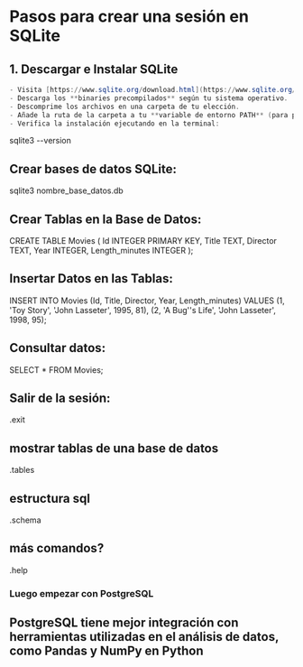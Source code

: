# Pasos para crear una sesión en SQLite

## 1. Descargar e Instalar SQLite

  ```powershell
- Visita [https://www.sqlite.org/download.html](https://www.sqlite.org/download.html).
- Descarga los **binaries precompilados** según tu sistema operativo.
- Descomprime los archivos en una carpeta de tu elección.
- Añade la ruta de la carpeta a tu **variable de entorno PATH** (para poder ejecutar `sqlite3` desde cualquier terminal).
- Verifica la instalación ejecutando en la terminal:

  ```
  
  sqlite3 --version

## Crear bases de datos SQLite:

sqlite3 nombre_base_datos.db

## Crear Tablas en la Base de Datos:

CREATE TABLE Movies (
    Id INTEGER PRIMARY KEY,
    Title TEXT,
    Director TEXT,
    Year INTEGER,
    Length_minutes INTEGER
);

## Insertar Datos en las Tablas:

INSERT INTO Movies (Id, Title, Director, Year, Length_minutes) VALUES
(1, 'Toy Story', 'John Lasseter', 1995, 81),
(2, 'A Bug''s Life', 'John Lasseter', 1998, 95);

## Consultar datos:

SELECT * FROM Movies;

## Salir de la sesión:

.exit

## mostrar tablas de una base de datos

.tables

## estructura sql

.schema

## más comandos?

.help

### Luego empezar con PostgreSQL

## PostgreSQL tiene mejor integración con herramientas utilizadas en el análisis de datos, como Pandas y NumPy en Python
